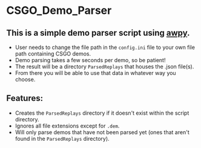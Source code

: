 # CSGO_Demo_Parser

## This is a simple demo parser script using [awpy](https://github.com/pnxenopoulos/awpy).
- User needs to change the file path in the `config.ini` file to your own file path containing CSGO demos.
- Demo parsing takes a few seconds per demo, so be patient!
- The result will be a directory `ParsedReplays` that houses the .json file(s).
- From there you will be able to use that data in whatever way you choose.
  
## Features:
- Creates the `ParsedReplays` directory if it doesn't exist within the script directory.
- Ignores all file extensions except for `.dem`.
- Will only parse demos that have not been parsed yet (ones that aren't found in the `ParsedReplays` directory).

